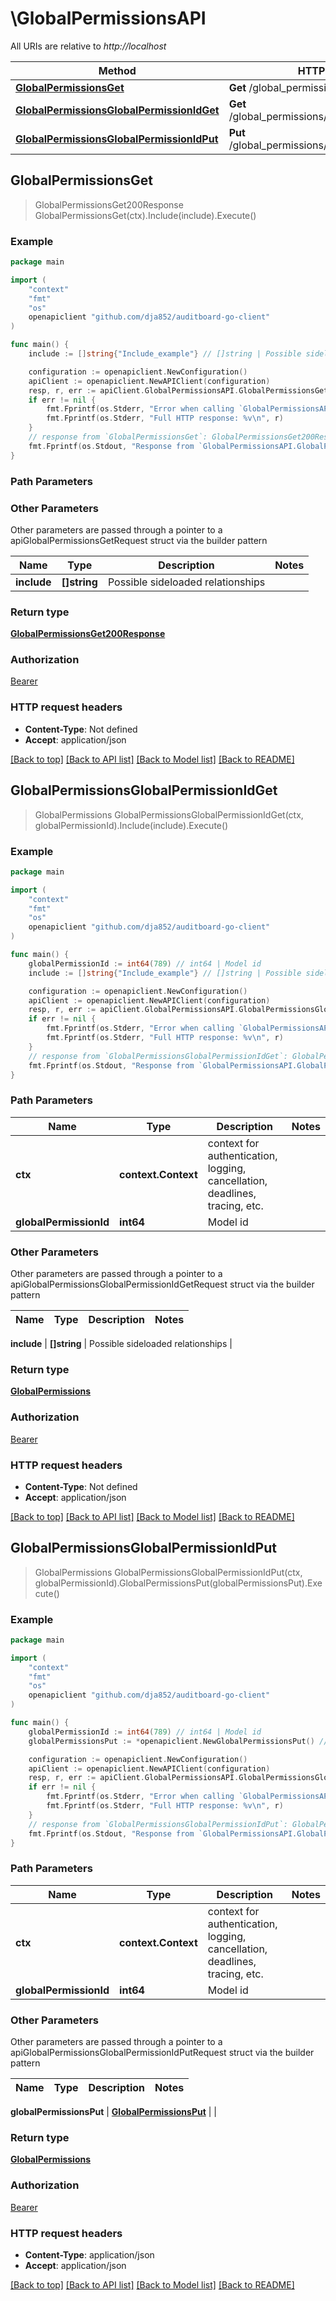 # \GlobalPermissionsAPI

All URIs are relative to *http://localhost*

Method | HTTP request | Description
------------- | ------------- | -------------
[**GlobalPermissionsGet**](GlobalPermissionsAPI.md#GlobalPermissionsGet) | **Get** /global_permissions | 
[**GlobalPermissionsGlobalPermissionIdGet**](GlobalPermissionsAPI.md#GlobalPermissionsGlobalPermissionIdGet) | **Get** /global_permissions/{global_permission_id} | 
[**GlobalPermissionsGlobalPermissionIdPut**](GlobalPermissionsAPI.md#GlobalPermissionsGlobalPermissionIdPut) | **Put** /global_permissions/{global_permission_id} | 



## GlobalPermissionsGet

> GlobalPermissionsGet200Response GlobalPermissionsGet(ctx).Include(include).Execute()



### Example

```go
package main

import (
	"context"
	"fmt"
	"os"
	openapiclient "github.com/dja852/auditboard-go-client"
)

func main() {
	include := []string{"Include_example"} // []string | Possible sideloaded relationships (optional)

	configuration := openapiclient.NewConfiguration()
	apiClient := openapiclient.NewAPIClient(configuration)
	resp, r, err := apiClient.GlobalPermissionsAPI.GlobalPermissionsGet(context.Background()).Include(include).Execute()
	if err != nil {
		fmt.Fprintf(os.Stderr, "Error when calling `GlobalPermissionsAPI.GlobalPermissionsGet``: %v\n", err)
		fmt.Fprintf(os.Stderr, "Full HTTP response: %v\n", r)
	}
	// response from `GlobalPermissionsGet`: GlobalPermissionsGet200Response
	fmt.Fprintf(os.Stdout, "Response from `GlobalPermissionsAPI.GlobalPermissionsGet`: %v\n", resp)
}
```

### Path Parameters



### Other Parameters

Other parameters are passed through a pointer to a apiGlobalPermissionsGetRequest struct via the builder pattern


Name | Type | Description  | Notes
------------- | ------------- | ------------- | -------------
 **include** | **[]string** | Possible sideloaded relationships | 

### Return type

[**GlobalPermissionsGet200Response**](GlobalPermissionsGet200Response.md)

### Authorization

[Bearer](../README.md#Bearer)

### HTTP request headers

- **Content-Type**: Not defined
- **Accept**: application/json

[[Back to top]](#) [[Back to API list]](../README.md#documentation-for-api-endpoints)
[[Back to Model list]](../README.md#documentation-for-models)
[[Back to README]](../README.md)


## GlobalPermissionsGlobalPermissionIdGet

> GlobalPermissions GlobalPermissionsGlobalPermissionIdGet(ctx, globalPermissionId).Include(include).Execute()



### Example

```go
package main

import (
	"context"
	"fmt"
	"os"
	openapiclient "github.com/dja852/auditboard-go-client"
)

func main() {
	globalPermissionId := int64(789) // int64 | Model id
	include := []string{"Include_example"} // []string | Possible sideloaded relationships (optional)

	configuration := openapiclient.NewConfiguration()
	apiClient := openapiclient.NewAPIClient(configuration)
	resp, r, err := apiClient.GlobalPermissionsAPI.GlobalPermissionsGlobalPermissionIdGet(context.Background(), globalPermissionId).Include(include).Execute()
	if err != nil {
		fmt.Fprintf(os.Stderr, "Error when calling `GlobalPermissionsAPI.GlobalPermissionsGlobalPermissionIdGet``: %v\n", err)
		fmt.Fprintf(os.Stderr, "Full HTTP response: %v\n", r)
	}
	// response from `GlobalPermissionsGlobalPermissionIdGet`: GlobalPermissions
	fmt.Fprintf(os.Stdout, "Response from `GlobalPermissionsAPI.GlobalPermissionsGlobalPermissionIdGet`: %v\n", resp)
}
```

### Path Parameters


Name | Type | Description  | Notes
------------- | ------------- | ------------- | -------------
**ctx** | **context.Context** | context for authentication, logging, cancellation, deadlines, tracing, etc.
**globalPermissionId** | **int64** | Model id | 

### Other Parameters

Other parameters are passed through a pointer to a apiGlobalPermissionsGlobalPermissionIdGetRequest struct via the builder pattern


Name | Type | Description  | Notes
------------- | ------------- | ------------- | -------------

 **include** | **[]string** | Possible sideloaded relationships | 

### Return type

[**GlobalPermissions**](GlobalPermissions.md)

### Authorization

[Bearer](../README.md#Bearer)

### HTTP request headers

- **Content-Type**: Not defined
- **Accept**: application/json

[[Back to top]](#) [[Back to API list]](../README.md#documentation-for-api-endpoints)
[[Back to Model list]](../README.md#documentation-for-models)
[[Back to README]](../README.md)


## GlobalPermissionsGlobalPermissionIdPut

> GlobalPermissions GlobalPermissionsGlobalPermissionIdPut(ctx, globalPermissionId).GlobalPermissionsPut(globalPermissionsPut).Execute()



### Example

```go
package main

import (
	"context"
	"fmt"
	"os"
	openapiclient "github.com/dja852/auditboard-go-client"
)

func main() {
	globalPermissionId := int64(789) // int64 | Model id
	globalPermissionsPut := *openapiclient.NewGlobalPermissionsPut() // GlobalPermissionsPut |  (optional)

	configuration := openapiclient.NewConfiguration()
	apiClient := openapiclient.NewAPIClient(configuration)
	resp, r, err := apiClient.GlobalPermissionsAPI.GlobalPermissionsGlobalPermissionIdPut(context.Background(), globalPermissionId).GlobalPermissionsPut(globalPermissionsPut).Execute()
	if err != nil {
		fmt.Fprintf(os.Stderr, "Error when calling `GlobalPermissionsAPI.GlobalPermissionsGlobalPermissionIdPut``: %v\n", err)
		fmt.Fprintf(os.Stderr, "Full HTTP response: %v\n", r)
	}
	// response from `GlobalPermissionsGlobalPermissionIdPut`: GlobalPermissions
	fmt.Fprintf(os.Stdout, "Response from `GlobalPermissionsAPI.GlobalPermissionsGlobalPermissionIdPut`: %v\n", resp)
}
```

### Path Parameters


Name | Type | Description  | Notes
------------- | ------------- | ------------- | -------------
**ctx** | **context.Context** | context for authentication, logging, cancellation, deadlines, tracing, etc.
**globalPermissionId** | **int64** | Model id | 

### Other Parameters

Other parameters are passed through a pointer to a apiGlobalPermissionsGlobalPermissionIdPutRequest struct via the builder pattern


Name | Type | Description  | Notes
------------- | ------------- | ------------- | -------------

 **globalPermissionsPut** | [**GlobalPermissionsPut**](GlobalPermissionsPut.md) |  | 

### Return type

[**GlobalPermissions**](GlobalPermissions.md)

### Authorization

[Bearer](../README.md#Bearer)

### HTTP request headers

- **Content-Type**: application/json
- **Accept**: application/json

[[Back to top]](#) [[Back to API list]](../README.md#documentation-for-api-endpoints)
[[Back to Model list]](../README.md#documentation-for-models)
[[Back to README]](../README.md)

